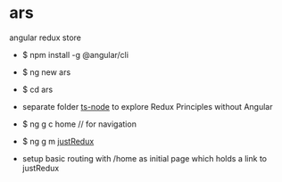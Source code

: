 # ars
angular redux store

* $ npm install -g @angular/cli
* $ ng new ars
* $ cd ars
* separate folder [ts-node](./ts-node/README.md) to explore Redux Principles without Angular

* $ ng g c home // for navigation
* $ ng g m [justRedux]('src/app/just-redux/README.md') 
* setup basic routing with /home as initial page which holds a link to justRedux


